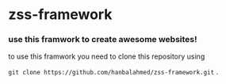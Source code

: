 # zss-framework

### use this framwork to create awesome websites!

to use this framwork you need to clone this repository using 

`git clone https://github.com/hanbalahmed/zss-framework.git` .
